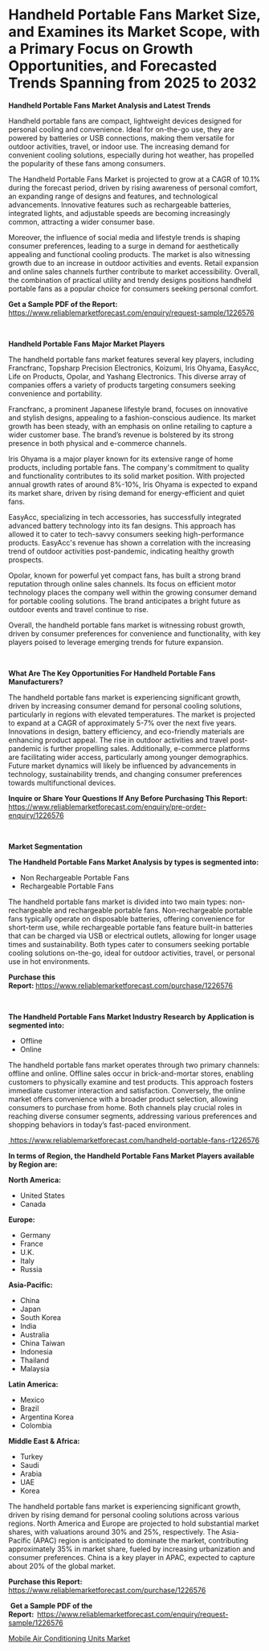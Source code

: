 <p><h1>Handheld Portable Fans Market Size, and Examines its Market Scope, with a Primary Focus on Growth Opportunities, and Forecasted Trends Spanning from 2025 to 2032</h1></p><p><strong>Handheld Portable Fans Market Analysis and Latest Trends</strong></p>
<p><p>Handheld portable fans are compact, lightweight devices designed for personal cooling and convenience. Ideal for on-the-go use, they are powered by batteries or USB connections, making them versatile for outdoor activities, travel, or indoor use. The increasing demand for convenient cooling solutions, especially during hot weather, has propelled the popularity of these fans among consumers.</p><p>The Handheld Portable Fans Market is projected to grow at a CAGR of 10.1% during the forecast period, driven by rising awareness of personal comfort, an expanding range of designs and features, and technological advancements. Innovative features such as rechargeable batteries, integrated lights, and adjustable speeds are becoming increasingly common, attracting a wider consumer base.</p><p>Moreover, the influence of social media and lifestyle trends is shaping consumer preferences, leading to a surge in demand for aesthetically appealing and functional cooling products. The market is also witnessing growth due to an increase in outdoor activities and events. Retail expansion and online sales channels further contribute to market accessibility. Overall, the combination of practical utility and trendy designs positions handheld portable fans as a popular choice for consumers seeking personal comfort.</p></p>
<p><strong>Get a Sample PDF of the Report:&nbsp;</strong> <a href="https://www.reliablemarketforecast.com/enquiry/request-sample/1226576?utm_campaign=1097&utm_medium=2&utm_source=Github&utm_content=ia&utm_term=06022025&utm_id=handheld-portable-fans">https://www.reliablemarketforecast.com/enquiry/request-sample/1226576</a></p>
<p>&nbsp;</p>
<p><strong>Handheld Portable Fans Major Market Players</strong></p>
<p><p>The handheld portable fans market features several key players, including Francfranc, Topsharp Precision Electronics, Koizumi, Iris Ohyama, EasyAcc, Life on Products, Opolar, and Yashang Electronics. This diverse array of companies offers a variety of products targeting consumers seeking convenience and portability.</p><p>Francfranc, a prominent Japanese lifestyle brand, focuses on innovative and stylish designs, appealing to a fashion-conscious audience. Its market growth has been steady, with an emphasis on online retailing to capture a wider customer base. The brand’s revenue is bolstered by its strong presence in both physical and e-commerce channels.</p><p>Iris Ohyama is a major player known for its extensive range of home products, including portable fans. The company's commitment to quality and functionality contributes to its solid market position. With projected annual growth rates of around 8%-10%, Iris Ohyama is expected to expand its market share, driven by rising demand for energy-efficient and quiet fans.</p><p>EasyAcc, specializing in tech accessories, has successfully integrated advanced battery technology into its fan designs. This approach has allowed it to cater to tech-savvy consumers seeking high-performance products. EasyAcc's revenue has shown a correlation with the increasing trend of outdoor activities post-pandemic, indicating healthy growth prospects.</p><p>Opolar, known for powerful yet compact fans, has built a strong brand reputation through online sales channels. Its focus on efficient motor technology places the company well within the growing consumer demand for portable cooling solutions. The brand anticipates a bright future as outdoor events and travel continue to rise.</p><p>Overall, the handheld portable fans market is witnessing robust growth, driven by consumer preferences for convenience and functionality, with key players poised to leverage emerging trends for future expansion.</p></p>
<p>&nbsp;</p>
<p><strong>What Are The Key Opportunities For Handheld Portable Fans Manufacturers?</strong></p>
<p><p>The handheld portable fans market is experiencing significant growth, driven by increasing consumer demand for personal cooling solutions, particularly in regions with elevated temperatures. The market is projected to expand at a CAGR of approximately 5-7% over the next five years. Innovations in design, battery efficiency, and eco-friendly materials are enhancing product appeal. The rise in outdoor activities and travel post-pandemic is further propelling sales. Additionally, e-commerce platforms are facilitating wider access, particularly among younger demographics. Future market dynamics will likely be influenced by advancements in technology, sustainability trends, and changing consumer preferences towards multifunctional devices.</p></p>
<p><strong>Inquire or Share Your Questions If Any Before Purchasing This Report:</strong> <a href="https://www.reliablemarketforecast.com/enquiry/pre-order-enquiry/1226576?utm_campaign=1097&utm_medium=2&utm_source=Github&utm_content=ia&utm_term=06022025&utm_id=handheld-portable-fans">https://www.reliablemarketforecast.com/enquiry/pre-order-enquiry/1226576</a></p>
<p>&nbsp;</p>
<p><strong>Market Segmentation</strong></p>
<p><strong>The Handheld Portable Fans Market Analysis by types is segmented into:</strong></p>
<p><ul><li>Non Rechargeable Portable Fans</li><li>Rechargeable Portable Fans</li></ul></p>
<p><p>The handheld portable fans market is divided into two main types: non-rechargeable and rechargeable portable fans. Non-rechargeable portable fans typically operate on disposable batteries, offering convenience for short-term use, while rechargeable portable fans feature built-in batteries that can be charged via USB or electrical outlets, allowing for longer usage times and sustainability. Both types cater to consumers seeking portable cooling solutions on-the-go, ideal for outdoor activities, travel, or personal use in hot environments.</p></p>
<p><strong>Purchase this Report:&nbsp;</strong><a href="https://www.reliablemarketforecast.com/purchase/1226576?utm_campaign=1097&utm_medium=2&utm_source=Github&utm_content=ia&utm_term=06022025&utm_id=handheld-portable-fans">https://www.reliablemarketforecast.com/purchase/1226576</a></p>
<p>&nbsp;</p>
<p><strong>The Handheld Portable Fans Market Industry Research by Application is segmented into:</strong></p>
<p><ul><li>Offline</li><li>Online</li></ul></p>
<p><p>The handheld portable fans market operates through two primary channels: offline and online. Offline sales occur in brick-and-mortar stores, enabling customers to physically examine and test products. This approach fosters immediate customer interaction and satisfaction. Conversely, the online market offers convenience with a broader product selection, allowing consumers to purchase from home. Both channels play crucial roles in reaching diverse consumer segments, addressing various preferences and shopping behaviors in today’s fast-paced environment.</p></p>
<p><a href="https://www.reliablemarketforecast.com/handheld-portable-fans-r1226576?utm_campaign=1097&utm_medium=2&utm_source=Github&utm_content=ia&utm_term=06022025&utm_id=handheld-portable-fans">&nbsp;https://www.reliablemarketforecast.com/handheld-portable-fans-r1226576</a></p>
<p><strong>In terms of Region, the Handheld Portable Fans Market Players available by Region are:</strong></p>
<p>
    <p> <strong> North America: </strong>
        <ul>
            <li>United States</li>
            <li>Canada</li>
        </ul>
        </p> 
    <p> <strong> Europe: </strong>
        <ul>
            <li>Germany</li>
            <li>France</li>
            <li>U.K.</li>
            <li>Italy</li>
            <li>Russia</li>
        </ul>
        </p> 
    <p> <strong> Asia-Pacific: </strong>
        <ul>
            <li>China</li>
            <li>Japan</li>
            <li>South Korea</li>
            <li>India</li>
            <li>Australia</li>
            <li>China Taiwan</li>
            <li>Indonesia</li>
            <li>Thailand</li>
            <li>Malaysia</li>
        </ul>
        </p> 
    <p> <strong> Latin America: </strong>
        <ul>
            <li>Mexico</li>
            <li>Brazil</li>
            <li>Argentina Korea</li>
            <li>Colombia</li>
        </ul>
        </p> 
    <p> <strong> Middle East & Africa: </strong>
        <ul>
            <li>Turkey</li>
            <li>Saudi</li>
            <li>Arabia</li>
            <li>UAE</li>
            <li>Korea</li>
        </ul>
    </p>
    </p>
<p><p>The handheld portable fans market is experiencing significant growth, driven by rising demand for personal cooling solutions across various regions. North America and Europe are projected to hold substantial market shares, with valuations around 30% and 25%, respectively. The Asia-Pacific (APAC) region is anticipated to dominate the market, contributing approximately 35% in market share, fueled by increasing urbanization and consumer preferences. China is a key player in APAC, expected to capture about 20% of the global market.</p></p>
<p><strong>Purchase this Report: </strong><a href="https://www.reliablemarketforecast.com/purchase/1226576?utm_campaign=1097&utm_medium=2&utm_source=Github&utm_content=ia&utm_term=06022025&utm_id=handheld-portable-fans">https://www.reliablemarketforecast.com/purchase/1226576</a></p>
<p>&nbsp;<strong>Get a Sample PDF of the Report:&nbsp;&nbsp;</strong><a href="https://www.reliablemarketforecast.com/enquiry/request-sample/1226576?utm_campaign=1097&utm_medium=2&utm_source=Github&utm_content=ia&utm_term=06022025&utm_id=handheld-portable-fans">https://www.reliablemarketforecast.com/enquiry/request-sample/1226576</a></p>
<p><strong></strong></p>
<p><p><a href="https://github.com/castoriffic/Market-Research-Report-List-5/blob/main/mobile-air-conditioning-units-market.md?utm_campaign=1097&utm_medium=2&utm_source=Github&utm_content=ia&utm_term=06022025&utm_id=handheld-portable-fans">Mobile Air Conditioning Units Market</a></p></p>